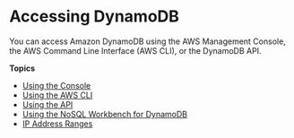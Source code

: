 # Accessing DynamoDB<a name="AccessingDynamoDB"></a>

 You can access Amazon DynamoDB using the AWS Management Console, the AWS Command Line Interface \(AWS CLI\), or the DynamoDB API\.

**Topics**
+ [Using the Console](ConsoleDynamoDB.md)
+ [Using the AWS CLI](Tools.CLI.md)
+ [Using the API](Using.API.md)
+ [Using the NoSQL Workbench for DynamoDB](Using.Workbench.md)
+ [IP Address Ranges](Using.IPRanges.md)